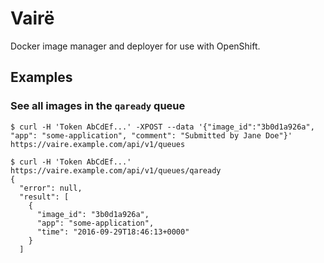 # Vairë

Docker image manager and deployer for use with OpenShift.

## Examples

### See all images in the `qaready` queue

```
$ curl -H 'Token AbCdEf...' -XPOST --data '{"image_id":"3b0d1a926a", "app": "some-application", "comment": "Submitted by Jane Doe"}' https://vaire.example.com/api/v1/queues
```

```
$ curl -H 'Token AbCdEf...' https://vaire.example.com/api/v1/queues/qaready
{
  "error": null,
  "result": [
    {
      "image_id": "3b0d1a926a",
      "app": "some-application",
      "time": "2016-09-29T18:46:13+0000"
    }
  ]
```
